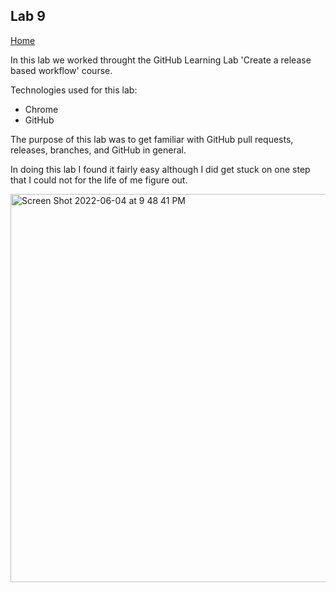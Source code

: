 ## Lab 9

[Home](https://liv-edi.github.io/cit281/)

In this lab we worked throught the GitHub Learning Lab 'Create a release based workflow' course.

Technologies used for this lab:
- Chrome
- GitHub

The purpose of this lab was to get familiar with GitHub pull requests, releases, branches, and GitHub in general.

In doing this lab I found it fairly easy although I did get stuck on one step that I could not for the life of me figure out.

<img width="621" alt="Screen Shot 2022-06-04 at 9 48 41 PM" src="https://user-images.githubusercontent.com/105889862/172035575-3d80a298-1428-4d55-baac-b9f392b9b5b6.png">

